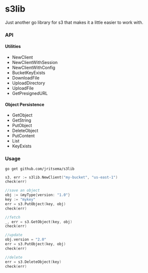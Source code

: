 # s3lib

Just another go library for s3 that makes it a little easier to work with.

### API

#### Utilities

- NewClient
- NewClientWithSession
- NewClientWithConfig
- BucketKeyExists
- DownloadFile
- UploadDirectory
- UploadFile
- GetPresignedURL

#### Object Persistence

- GetObject
- GetString
- PutObject
- DeleteObject
- PutContent
- List
- KeyExists


### Usage

```
go get github.com/jritsema/s3lib
```

```go
s3, err := s3lib.NewClient("my-bucket", "us-east-1")
check(err)

//save an object
obj := &myType{version: "1.0"}
key := "mykey"
err = s3.PutObject(key, obj)
check(err)

//fetch
_, err = s3.GetObject(key, obj)
check(err)

//update
obj.version = "2.0"
err = s3.PutObject(key, obj)
check(err)

//delete
err = s3.DeleteObject(key)
check(err)
```
